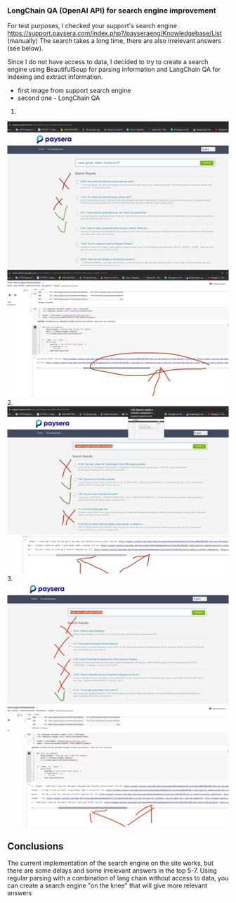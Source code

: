 ### LongChain QA (OpenAI API) for search engine improvement

For test purposes, I checked your support's search engine https://support.paysera.com/index.php?/payseraeng/Knowledgebase/List (manually)
The search takes a long time, there are also irrelevant answers (see below).

Since I do not have access to data, I decided to try to create a search engine using BeautifulSoup for parsing information and LangChain QA
for indexing and extract information.

* first image from support search engine
* second one - LongChain QA 
1.
![My Image](pics/photo_1_2023-04-26_20-20-19.jpg)
![My Image](pics/photo_2_2023-04-26_20-20-19.jpg)
2.
![My Image](pics/photo_3_2023-04-26_20-20-19.jpg)
![My Image](pics/photo_4_2023-04-26_20-20-19.jpg)
3.
![My Image](pics/photo_5_2023-04-26_20-20-19.jpg)
![My Image](pics/photo_6_2023-04-26_20-20-19.jpg)

## Conclusions

The current implementation of the search engine on the site works, but there are some delays and some irrelevant answers in the top 5-7.
Using regular parsing with a combination of lang chain without access to data, you can create a search engine "on the knee" that will give more relevant answers